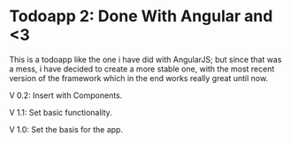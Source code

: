# Todoapp 2: Done With Angular and <3 

This is a todoapp like the one i have did with AngularJS; but since that was a mess, i have decided to create a more stable one, with the most recent version of the framework which in the end works really great until now.



V 0.2: Insert with Components.

V 1.1: Set basic functionality.

V 1.0: Set the basis for the app.